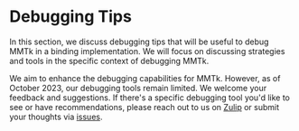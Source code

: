 # Debugging Tips

In this section, we discuss debugging tips that will be useful to debug MMTk
in a binding implementation. We will focus on discussing strategies and tools
in the specific context of debugging MMTk.

We aim to enhance the debugging capabilities for MMTk. However, as of October 2023, our debugging
tools remain limited. We welcome your feedback and suggestions. If there's a specific debugging tool
you'd like to see or have recommendations, please reach out to us on [Zulip](https://mmtk.zulipchat.com/)
or submit your thoughts via [issues](https://github.com/mmtk/mmtk-core/issues).
